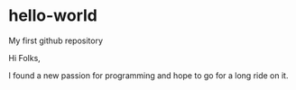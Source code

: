 # hello-world
My first github repository

Hi Folks,

I found a new passion for programming and hope to go for a long ride on it.

